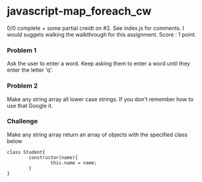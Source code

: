 # javascript-map_foreach_cw

0/0 complete + some partial creidt on #2. See index.js for comments. I would suggets walking the walkthrough for this assignment. Score : 1 point.

### Problem 1
Ask the user to enter a word. Keep asking them to enter a word until they enter the letter 'q'.

### Problem 2
Make any string array all lower case strings. If you don't remember how to use that Google it.

### Challenge
Make any string array return an array of objects with the specified class below

```
class Student{
        constructor(name){
                this.name = name;
        }
}
```

